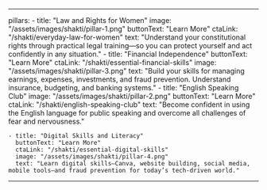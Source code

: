 ---

  pillars:
    - title: "Law and Rights for Women"
      image: "/assets/images/shakti/pillar-1.png"
      buttonText: "Learn More"
      ctaLink: "/shakti/everyday-law-for-women"
      text: "Understand your constitutional rights through practical legal training—so you can protect yourself and act confidently in any situation."
    - title: "Financial Independence"
      buttonText: "Learn More"
      ctaLink: "/shakti/essential-financial-skills"
      image: "/assets/images/shakti/pillar-3.png"
      text: "Build your skills for managing earnings, expenses, investments, and fraud prevention. Understand insurance, budgeting, and banking systems."
    - title: "English Speaking Club"
      image: "/assets/images/shakti/pillar-2.png"
      buttonText: "Learn More"
      ctaLink: "/shakti/english-speaking-club"
      text: "Become confident in using the English language for public speaking and overcome all challenges of fear and nervousness."
      
    - title: "Digital Skills and Literacy"
      buttonText: "Learn More"
      ctaLink: "/shakti/essential-digital-skills"
      image: "/assets/images/shakti/pillar-4.png"
      text: "Learn digital skills—Canva, website building, social media, mobile tools—and fraud prevention for today’s tech-driven world."



---